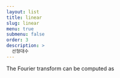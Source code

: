 ```yaml
---
layout: list
title: linear
slug: linear
menu: true
submenu: false
order: 3
description: >
  선형대수
---
```


The Fourier transform can be computed as
